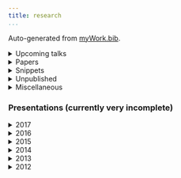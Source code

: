 ```yaml
---
title: research 
...
```


Auto-generated from [myWork.bib](https://github.com/patrl/patrl.github.io/blob/develop/bib/myWork.bib).

<details>
<summary>Upcoming talks</summary>

November 13-15, 2017. "An algebraic theory of attitudes". *Logic and Engineering of Natural Language Semantics 14*, Tokyo.
</details>

<details>
<summary>Papers</summary>

@paper17jos <a href="https://patrl.keybase.pub/papers/PoRs.pdf"><i class="fa fa-file-pdf-o" aria-hidden="true"></i></a>

@paper16nels <a href="https://patrl.keybase.pub/papers/nels46.pdf"><i class="fa fa-file-pdf-o" aria-hidden="true"></i></a>

@paper16salt <a href="https://patrl.keybase.pub/papers/saltpaper.pdf"><i class="fa fa-file-pdf-o" aria-hidden="true"></i></a>

@paper16sub <a href="https://patrl.keybase.pub/papers/SuB20.pdf"><i class="fa fa-file-pdf-o" aria-hidden="true"></i></a>

@paper16cls <a href="https://patrl.keybase.pub/papers/cls52proceedings.pdf"><i class="fa fa-file-pdf-o" aria-hidden="true"></i></a>

@paper16wccfl <a href="https://patrl.keybase.pub/papers/wccfl-draft.pdf"><i class="fa fa-file-pdf-o" aria-hidden="true"></i></a>

@paper15cls <a href="https://patrl.keybase.pub/papers/cls49proceedings.pdf"><i class="fa fa-file-pdf-o" aria-hidden="true"></i></a>

</details>


<details>

<summary>Snippets</Summary>

@snippet17 <a href="https://patrl.keybase.pub/snippets/snippet-superiority.pdf"><i class="fa fa-file-pdf-o" aria-hidden="true"></i></a>

@snippet15 <a href="https://patrl.keybase.pub/snippets/snippet.pdf"><i class="fa fa-file-pdf-o" aria-hidden="true"></i></a>

@snippet17tense <a href="https://patrl.keybase.pub/snippets/tenseSnippet_v1.pdf"><i class="fa fa-file-pdf-o" aria-hidden="true"></i></a>


</details>

<details>
<summary>Unpublished</summary>

@unpub17thesis





@unpub13thesis

@unpub12thesis

</details>

<details>
<summary>Miscellaneous</summary>

...

</details>

### Presentations (currently very incomplete)

<details>
<summary>2017</summary>

@talk17zas

</details>

<details>
<summary>2016</summary>

@talk16igg

@talk16console

</details>

<details>
<summary>2015</summary>

@poster15glow

@talk15wccfl

@talk15egg

@talk15ucl

@talk15ellipsis

@poster15salt

@talk15lsd

@talk15cam

</details>

<details>
<summary>2014</summary>

@talk14lagb

@poster14salt

</details>

<details>
<summary>2013</summary>

@talk13mfil

@talk13mfilSolo

@talk13edin

@poster13

@talk13edinws

@talk13cls

</details>

<details>
<summary>2012</summary>

@talk12edin

</details>

<style type="text/css">

DETAILS[open] SUMMARY ~ * 
{
 animation: sweep .5s ease-in-out;
}

@keyframes sweep 
{
 0%    {opacity: 0; margin-left: -10px}
 100%  {opacity: 1; margin-left: 0px}
}

</style>
